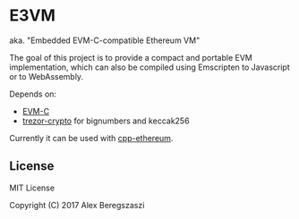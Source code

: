 # E3VM

aka. "Embedded EVM-C-compatible Ethereum VM"

The goal of this project is to provide a compact and portable EVM implementation, which can also be compiled using Emscripten to Javascript or to WebAssembly.

Depends on:
- [EVM-C](https://github.com/ethereum/evmjit)
- [trezor-crypto](https://github.com/trezor/trezor-crypto) for bignumbers and keccak256

Currently it can be used with [cpp-ethereum](https://github.com/ethereum/cpp-ethereum).

## License

MIT License

Copyright (C) 2017 Alex Beregszaszi
